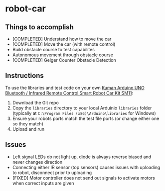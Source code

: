 # robot-car

## Things to accomplish
* [COMPLETED] Understand how to move the car
* [COMPLETED] Move the car (with remote control)
* Build obstacle course to test capabilites
* Autonomous movement through obstacle course
* [COMPLETED] Geiger Counter Obstacle Detection

## Instructions
To use the libraries and test code on your own [Kuman Arduino UNO Bluetooth / Infrared Remote Control Smart Robot Car Kit SM11](http://www.kumantech.com/kuman-arduino-uno-bluetooth-irafred-remote-control-smart-robot-car-kit-sm11_p0415.htm):
1. Download the Git repo
2. Copy the `libraries` directory to your local Arduinio `libraries` folder (typically at `C:\Program Files (x86)\Arduino\libraries` for Windows)
3. Ensure your robots ports match the test file ports (or change either one so they match)
4. Upload and run

## Issues
* Left signal LEDs do not light up, diode is always reverse biased and never changes direction
* Connecting either IR sensor (top sensors) causes issues with uploading to robot, disconnect prior to uploading
* [FIXED] Motor controller does not send out signals to activate motors when correct inputs are given
